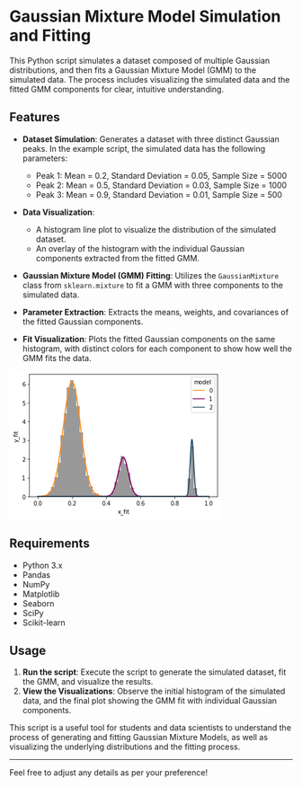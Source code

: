# Gaussian Mixture Model Simulation and Fitting

This Python script simulates a dataset composed of multiple Gaussian distributions, and then fits a Gaussian Mixture Model (GMM) to the simulated data. The process includes visualizing the simulated data and the fitted GMM components for clear, intuitive understanding.

## Features

- **Dataset Simulation**: Generates a dataset with three distinct Gaussian peaks. In the example script, the simulated data has the following parameters:
  - Peak 1: Mean = 0.2, Standard Deviation = 0.05, Sample Size = 5000
  - Peak 2: Mean = 0.5, Standard Deviation = 0.03, Sample Size = 1000
  - Peak 3: Mean = 0.9, Standard Deviation = 0.01, Sample Size = 500

- **Data Visualization**: 
  - A histogram line plot to visualize the distribution of the simulated dataset.
  - An overlay of the histogram with the individual Gaussian components extracted from the fitted GMM.

- **Gaussian Mixture Model (GMM) Fitting**: Utilizes the `GaussianMixture` class from `sklearn.mixture` to fit a GMM with three components to the simulated data.

- **Parameter Extraction**: Extracts the means, weights, and covariances of the fitted Gaussian components.

- **Fit Visualization**: Plots the fitted Gaussian components on the same histogram, with distinct colors for each component to show how well the GMM fits the data.

![example-visualisation](example.png)

## Requirements

- Python 3.x
- Pandas
- NumPy
- Matplotlib
- Seaborn
- SciPy
- Scikit-learn

## Usage

1. **Run the script**: Execute the script to generate the simulated dataset, fit the GMM, and visualize the results.
2. **View the Visualizations**: Observe the initial histogram of the simulated data, and the final plot showing the GMM fit with individual Gaussian components.

This script is a useful tool for students and data scientists to understand the process of generating and fitting Gaussian Mixture Models, as well as visualizing the underlying distributions and the fitting process.

---

Feel free to adjust any details as per your preference!